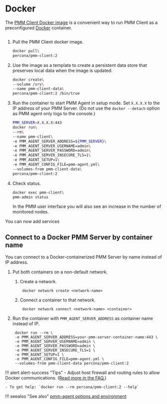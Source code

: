 # Docker

The [PMM Client Docker image](https://hub.docker.com/r/percona/pmm-client/tags/)
is a convenient way to run
PMM Client as a preconfigured
[Docker](https://docs.docker.com/get-docker/)
container.


```plantuml source="_resources/diagrams/Setting-Up_Client_Docker.puml"
```

1. Pull the PMM Client docker image.

	```sh
    docker pull\
	percona/pmm-client:2
	```

2. Use the image as a template to create a persistent data store that preserves local data when the image is updated.

	```sh
    docker create\
	--volume /srv\
	--name pmm-client-data\
	percona/pmm-client:2 /bin/true
	```

3. Run the container to start PMM Agent in setup mode. Set `X.X.X.X` to the IP address of your PMM Server. (Do not use the `docker --detach` option as PMM agent only logs to the console.)

	```sh
	PMM_SERVER=X.X.X.X:443
    docker run\
	--rm\
	--name pmm-client\
    -e PMM_AGENT_SERVER_ADDRESS=${PMM_SERVER}\
    -e PMM_AGENT_SERVER_USERNAME=admin\
    -e PMM_AGENT_SERVER_PASSWORD=admin\
    -e PMM_AGENT_SERVER_INSECURE_TLS=1\
    -e PMM_AGENT_SETUP=1\
    -e PMM_AGENT_CONFIG_FILE=pmm-agent.yml\
    --volumes-from pmm-client-data\
	percona/pmm-client:2
	```

4. Check status.

	```sh
	docker exec	pmm-client\
	pmm-admin status
	```

	In the PMM user interface you will also see an increase in the number of monitored nodes.

You can now add services

## Connect to a Docker PMM Server by container name

You can connect to a Docker-containerized PMM Server by name instead of IP address.

1. Put both containers on a non-default network.

	1. Create a network.

			docker network create <network-name>

	2. Connect a container to that network.

			docker network connect <network-name> <container>

2. Run the container with `PMM_AGENT_SERVER_ADDRESS` as container name instead of IP.

	    docker run --rm \
	    -e PMM_AGENT_SERVER_ADDRESS=your-pmm-server-container-name:443 \
	    -e PMM_AGENT_SERVER_USERNAME=admin \
	    -e PMM_AGENT_SERVER_PASSWORD=admin \
	    -e PMM_AGENT_SERVER_INSECURE_TLS=1 \
	    -e PMM_AGENT_SETUP=1 \
	    -e PMM_AGENT_CONFIG_FILE=pmm-agent.yml \
	    --volumes-from pmm-client-data percona/pmm-client:2














!!! alert alert-success "Tips"
    - Adjust host firewall and routing rules to allow Docker communications. ([Read more in the FAQ.](../../faq.md#how-do-i-troubleshoot-communication-issues-between-pmm-client-and-pmm-server))

	- To get help: `docker run --rm percona/pmm-client:2 --help`



!!! seealso "See also"
    [pmm-agent options and environment](../../details/commands/pmm-agent.md#options-and-environment)
